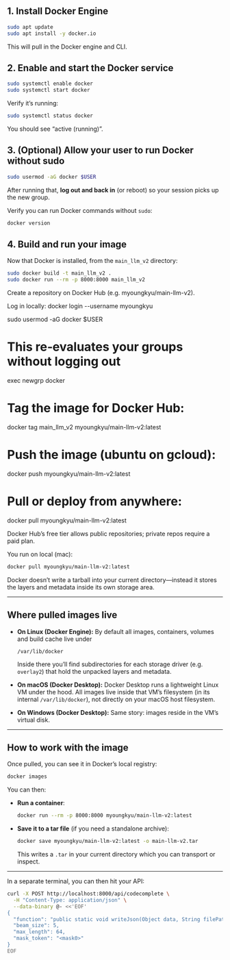 ## 1. Install Docker Engine

```bash
sudo apt update
sudo apt install -y docker.io
```

This will pull in the Docker engine and CLI.

## 2. Enable and start the Docker service

```bash
sudo systemctl enable docker
sudo systemctl start docker
```

Verify it’s running:

```bash
sudo systemctl status docker
```

You should see “active (running)”.

## 3. (Optional) Allow your user to run Docker without sudo

```bash
sudo usermod -aG docker $USER
```

After running that, **log out and back in** (or reboot) so your session picks up the new group.

Verify you can run Docker commands without `sudo`:

```bash
docker version
```

## 4. Build and run your image

Now that Docker is installed, from the `main_llm_v2` directory:

```bash
sudo docker build -t main_llm_v2 .
sudo docker run --rm -p 8000:8000 main_llm_v2
```

Create a repository on Docker Hub (e.g. myoungkyu/main-llm-v2).

Log in locally:
docker login --username myoungkyu

sudo usermod -aG docker $USER

# This re‐evaluates your groups without logging out
exec newgrp docker

# Tag the image for Docker Hub:
docker tag main_llm_v2 myoungkyu/main-llm-v2:latest

# Push the image (ubuntu on gcloud):
docker push myoungkyu/main-llm-v2:latest

# Pull or deploy from anywhere:
docker pull myoungkyu/main-llm-v2:latest


Docker Hub’s free tier allows public repositories; private repos require a paid plan.

You run on local (mac):

```bash
docker pull myoungkyu/main-llm-v2:latest
```

Docker doesn’t write a tarball into your current directory—instead it stores the layers and metadata inside its own storage area.

---

## Where pulled images live

* **On Linux (Docker Engine):**
  By default all images, containers, volumes and build cache live under

  ```
  /var/lib/docker
  ```

  Inside there you’ll find subdirectories for each storage driver (e.g. `overlay2`) that hold the unpacked layers and metadata.

* **On macOS (Docker Desktop):**
  Docker Desktop runs a lightweight Linux VM under the hood. All images live inside that VM’s filesystem (in its internal `/var/lib/docker`), not directly on your macOS host filesystem.

* **On Windows (Docker Desktop):**
  Same story: images reside in the VM’s virtual disk.

---

## How to work with the image

Once pulled, you can see it in Docker’s local registry:

```bash
docker images
```

You can then:

* **Run a container**:

  ```bash
  docker run --rm -p 8000:8000 myoungkyu/main-llm-v2:latest
  ```
* **Save it to a tar file** (if you need a standalone archive):

  ```bash
  docker save myoungkyu/main-llm-v2:latest -o main-llm-v2.tar
  ```

  This writes a `.tar` in your current directory which you can transport or inspect.

---

In a separate terminal, you can then hit your API:

```bash
curl -X POST http://localhost:8000/api/codecomplete \
  -H "Content-Type: application/json" \
  --data-binary @- <<'EOF'
{
  "function": "public static void writeJson(Object data, String filePath) throws IOException {\n    Gson gson = new GsonBuilder()\n                   .setPrettyPrinting()\n                   .create();\n    try (Writer writer = new FileWriter(filePath)) {\n        gson.<mask0>(data, writer);\n    }\n}",
  "beam_size": 5,
  "max_length": 64,
  "mask_token": "<mask0>"
}
EOF
```
